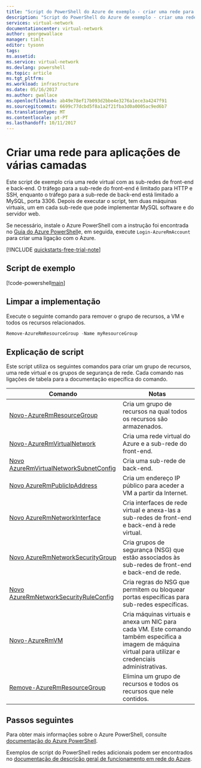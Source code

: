 ```yaml
---
title: "Script do PowerShell do Azure de exemplo - criar uma rede para aplicações de várias camadas | Microsoft Docs"
description: "Script do PowerShell do Azure de exemplo - criar uma rede virtual para aplicações de várias camadas."
services: virtual-network
documentationcenter: virtual-network
author: georgewallace
manager: timlt
editor: tysonn
tags: 
ms.assetid: 
ms.service: virtual-network
ms.devlang: powershell
ms.topic: article
ms.tgt_pltfrm: 
ms.workload: infrastructure
ms.date: 05/16/2017
ms.author: gwallace
ms.openlocfilehash: ab49e78ef17b093d2bbe4e3276a1ece3a4247f91
ms.sourcegitcommit: 6699c77dcbd5f8a1a2f21fba3d0a0005ac9ed6b7
ms.translationtype: MT
ms.contentlocale: pt-PT
ms.lasthandoff: 10/11/2017
---
```

# <a name="create-a-network-for-multi-tier-applications"></a>Criar uma rede para aplicações de várias camadas

Este script de exemplo cria uma rede virtual com as sub-redes de front-end e back-end. O tráfego para a sub-rede do front-end é limitado para HTTP e SSH, enquanto o tráfego para a sub-rede de back-end está limitado a MySQL, porta 3306. Depois de executar o script, tem duas máquinas virtuais, um em cada sub-rede que pode implementar MySQL software e do servidor web.

Se necessário, instale o Azure PowerShell com a instrução foi encontrada no [Guia do Azure PowerShell](https://docs.microsoft.com/powershell/azureps-cmdlets-docs/)e, em seguida, execute `Login-AzureRmAccount` para criar uma ligação com o Azure.

[!INCLUDE [quickstarts-free-trial-note](../../../includes/quickstarts-free-trial-note.md)]

## <a name="sample-script"></a>Script de exemplo


[!code-powershell[main](../../../powershell_scripts/virtual-network/virtual-network-multi-tier-application/virtual-network-multi-tier-application.ps1  "Virtual network for multi-tier application")]

## <a name="clean-up-deployment"></a>Limpar a implementação 

Execute o seguinte comando para remover o grupo de recursos, a VM e todos os recursos relacionados.

```powershell
Remove-AzureRmResourceGroup -Name myResourceGroup
```

## <a name="script-explanation"></a>Explicação de script

Este script utiliza os seguintes comandos para criar um grupo de recursos, uma rede virtual e os grupos de segurança de rede. Cada comando nas ligações de tabela para a documentação específica do comando.

| Comando | Notas |
|---|---|
| [Novo-AzureRmResourceGroup](/powershell/module/azurerm.resources/new-azurermresourcegroup) | Cria um grupo de recursos na qual todos os recursos são armazenados. |
| [Novo-AzureRmVirtualNetwork](/powershell/module/azurerm.network/new-azurermvirtualnetwork) | Cria uma rede virtual do Azure e a sub-rede do front-end. |
| [Novo AzureRmVirtualNetworkSubnetConfig](/powershell/module/azurerm.network/new-azurermvirtualnetworksubnetconfig) | Cria uma sub-rede de back-end. |
| [Novo AzureRmPublicIpAddress](/powershell/module/azurerm.network/new-azurermpublicipaddress) | Cria um endereço IP público para aceder a VM a partir da Internet. |
| [Novo AzureRmNetworkInterface](/powershell/module/azurerm.network/new-azurermnetworkinterface) | Cria interfaces de rede virtual e anexa-las a sub-redes de front-end e back-end à rede virtual. |
| [Novo AzureRmNetworkSecurityGroup](/powershell/module/azurerm.network/new-azurermnetworksecuritygroup) | Cria grupos de segurança (NSG) que estão associados às sub-redes de front-end e back-end de rede. |
| [Novo AzureRmNetworkSecurityRuleConfig](/powershell/module/azurerm.network/new-azurermnetworksecurityruleconfig) |Cria regras do NSG que permitem ou bloquear portas específicas para sub-redes específicas. |
| [Novo-AzureRmVM](/powershell/module/azurerm.compute/new-azurermvm) | Cria máquinas virtuais e anexa um NIC para cada VM. Este comando também especifica a imagem de máquina virtual para utilizar e credenciais administrativas. |
| [Remove-AzureRmResourceGroup](/powershell/module/azurerm.resources/remove-azurermresourcegroup) | Elimina um grupo de recursos e todos os recursos que nele contidos. |

## <a name="next-steps"></a>Passos seguintes

Para obter mais informações sobre o Azure PowerShell, consulte [documentação do Azure PowerShell](https://docs.microsoft.com/powershell/azure/overview).

Exemplos de script do PowerShell redes adicionais podem ser encontrados no [documentação de descrição geral de funcionamento em rede do Azure](../powershell-samples.md?toc=%2fazure%2fnetworking%2ftoc.json).